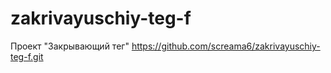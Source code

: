 # zakrivayuschiy-teg-f
Проект "Закрывающий тег"
https://github.com/screama6/zakrivayuschiy-teg-f.git
